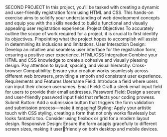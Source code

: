 SECOND PROJECT
In this project, you'll be tasked with creating a dynamic and user-friendly registration form using
HTML and CSS. This hands-on exercise aims to solidify your understanding of web development
concepts and equip you with the skills needed to build a functional and visually appealing user
registration experience.
Project Objectives
To accurately outline the scope of work required for a project, it is crucial to first identify its
objectives. Pinpointing what the project hopes to accomplish will assist in determining its
inclusions and limitations.
User Interaction Design: Develop an intuitive and seamless user interface for the registration
form, ensuring a positive user experience.
HTML/CSS Integration:Combine your HTML and CSS knowledge to create a cohesive and
visually pleasing design. Pay attention to layout, spacing, and visual hierarchy.
Cross-browser Compatibility: Ensure your creation works seamlessly across different web
browsers, providing a smooth and consistent user experience.
Requirements and Features
Username Field: Introduce a field where users can input their chosen usernames.
Email Field: Craft a sleek email input field for users to provide their email addresses.
Password Field: Design a secure and user-friendly password input field that reflects your
coding prowess.
Submit Button: Add a submission button that triggers the form validation and submission
process—make it engaging!
Styling: Apply your artistic touch with CSS styling, creating a form that not only works
flawlessly but looks fantastic too. Consider using flexbox or grid for a modern layout design.
Responsive Design: Ensure the form adapts gracefully to different screen sizes, making it userfriendly on both desktop and mobile devices.
